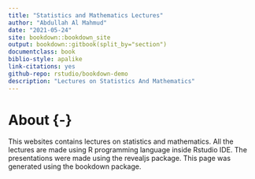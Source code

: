 ```yaml
--- 
title: "Statistics and Mathematics Lectures"
author: "Abdullah Al Mahmud"
date: "2021-05-24"
site: bookdown::bookdown_site
output: bookdown::gitbook(split_by="section")
documentclass: book
biblio-style: apalike
link-citations: yes
github-repo: rstudio/bookdown-demo
description: "Lectures on Statistics And Mathematics"
---
```


# About {-}

This websites contains lectures on statistics and mathematics. All the lectures are made using R programming language inside Rstudio IDE. The presentations were made using the revealjs package. This page was generated using the bookdown package. 


